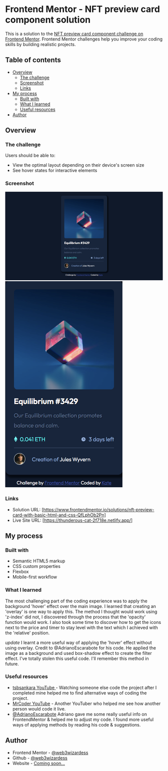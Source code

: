 # Frontend Mentor - NFT preview card component solution

This is a solution to the [NFT preview card component challenge on Frontend Mentor](https://www.frontendmentor.io/challenges/nft-preview-card-component-SbdUL_w0U). Frontend Mentor challenges help you improve your coding skills by building realistic projects. 

## Table of contents

- [Overview](#overview)
  - [The challenge](#the-challenge)
  - [Screenshot](#screenshot)
  - [Links](#links)
- [My process](#my-process)
  - [Built with](#built-with)
  - [What I learned](#what-i-learned)
  - [Useful resources](#useful-resources)
- [Author](#author)

## Overview

### The challenge

Users should be able to:

- View the optimal layout depending on their device's screen size
- See hover states for interactive elements

### Screenshot

![](./screenshots/NFT%20Preview%20Card%20Dekstop%20Screenshot.jpg)
![](./screenshots/NFT%20Preview%20Card%20Mobile%20Screenshot.jpg)


### Links

- Solution URL: [https://www.frontendmentor.io/solutions/nft-preview-card-with-basic-html-and-css-QfLphOb2Pn]
- Live Site URL: [https://thunderous-cat-2f718e.netlify.app/]

## My process

### Built with

- Semantic HTML5 markup
- CSS custom properties
- Flexbox
- Mobile-first workflow


### What I learned

The most challenging part of the coding experience was to apply the background 'hover' effect over the main image. I learned that creating an 'overlay' is one way to apply this. The method I thought would work using 'z-index' did not, I discovered through the process that the 'opacity' function would work. I also took some time to discover how to get the icons next to the price and timer to stay level with the text which I achieved with the 'relative' position.

*update*
I learnt a more useful way of applying the 'hover' effect without using overlay. Credit to @AdrianoEscarabote for his code. He applied the image as a background and used box-shadow effect to create the filter effect. I've totally stolen this useful code. I'll remember this method in future.


### Useful resources

- [tsbsankara YouTube ](https://www.youtube.com/watch?v=9bGbykdR4T8) - Watching someone else code the project after I completed mine helped me to find alternative ways of coding the project. 
- [MrCoder YouTube](https://www.youtube.com/watch?v=l6sxh57ifSQ) - Another YouTuber who helped me see how another person would code it live.
- [@AdrianoEscarabote](https://www.frontendmentor.io/profile/AdrianoEscarabote) Adriano gave me some really useful info on FrontendMentor & helped me to adjust my code. I found more useful ways of applying methods by reading his code & suggestions.


## Author

- Frontend Mentor - [@web3wizardess](https://www.frontendmentor.io/profile/web3wizardess)
- Github - [@web3wizardess](https://www.github.com/web3wizardess)
- Website - [Coming soon...](https://www.web3wizardess.com)

